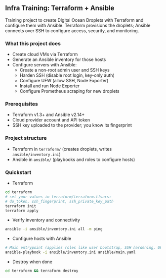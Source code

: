 ## Infra Training: Terraform + Ansible

Training project to create Digital Ocean Droplets with Terraform and configure them with Ansible. Terraform provisions the droplets; Ansible connects over SSH to configure access, security, and monitoring.

### What this project does
- Create cloud VMs via Terraform
- Generate an Ansible inventory for those hosts
- Configure servers with Ansible:
  - Create a non-root admin user and SSH keys
  - Harden SSH (disable root login, key-only auth)
  - Configure UFW (allow SSH, Node Exporter)
  - Install and run Node Exporter
  - Configure Prometheus scraping for new droplets

### Prerequisites
- Terraform v1.3+ and Ansible v2.14+
- Cloud provider account and API token
- SSH key uploaded to the provider; you know its fingerprint

### Project structure
- Terraform in `terraform/` (creates droplets, writes `ansible/inventory.ini`)
- Ansible in `ansible/` (playbooks and roles to configure hosts)

### Quickstart
- Terraform
```bash
cd terraform
# set your values in terraform/terraform.tfvars:
# do_token, ssh_fingerprint, ssh_private_key_path
terraform init
terraform apply
```

- Verify inventory and connectivity
```bash
ansible -i ansible/inventory.ini all -m ping
```

- Configure hosts with Ansible
```bash
# Main entrypoint (applies roles like user bootstrap, SSH hardening, UFW, Node Exporter)
ansible-playbook -i ansible/inventory.ini ansible/main.yaml
```

- Destroy when done
```bash
cd terraform && terraform destroy
```



